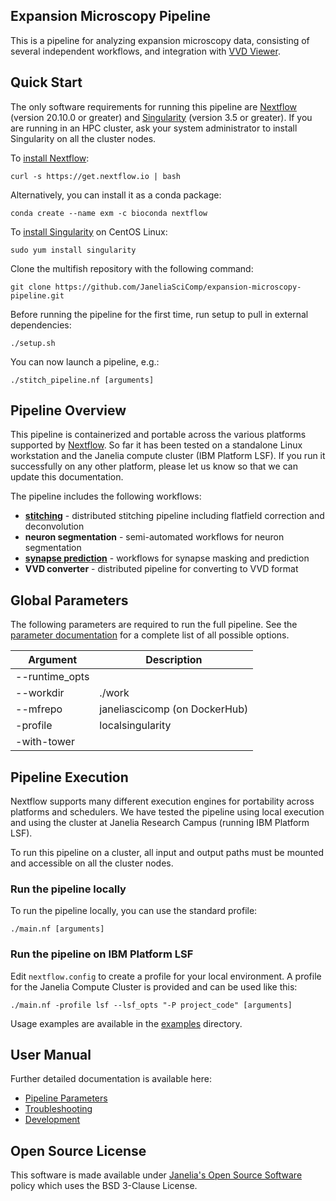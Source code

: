 ## Expansion Microscopy Pipeline

This is a pipeline for analyzing expansion microscopy data, consisting of several independent workflows, and integration with [VVD Viewer](https://github.com/takashi310/VVD_Viewer).

## Quick Start

The only software requirements for running this pipeline are [Nextflow](https://www.nextflow.io) (version 20.10.0 or greater) and [Singularity](https://sylabs.io) (version 3.5 or greater). If you are running in an HPC cluster, ask your system administrator to install Singularity on all the cluster nodes.

To [install Nextflow](https://www.nextflow.io/docs/latest/getstarted.html):

    curl -s https://get.nextflow.io | bash 

Alternatively, you can install it as a conda package:

    conda create --name exm -c bioconda nextflow

To [install Singularity](https://sylabs.io/guides/3.7/admin-guide/installation.html) on CentOS Linux:

    sudo yum install singularity

Clone the multifish repository with the following command:

    git clone https://github.com/JaneliaSciComp/expansion-microscopy-pipeline.git

Before running the pipeline for the first time, run setup to pull in external dependencies:

    ./setup.sh
    
You can now launch a pipeline, e.g.:

    ./stitch_pipeline.nf [arguments]


## Pipeline Overview

This pipeline is containerized and portable across the various platforms supported by [Nextflow](https://www.nextflow.io). So far it has been tested on a standalone Linux workstation and the Janelia compute cluster (IBM Platform LSF). If you run it successfully on any other platform, please let us know so that we can update this documentation.

The pipeline includes the following workflows:
* **[stitching](docs/Stitching.md)** - distributed stitching pipeline including flatfield correction and deconvolution
* **neuron segmentation** - semi-automated workflows for neuron segmentation
* **[synapse prediction](docs/SynapsePrediction.md)** - workflows for synapse masking and prediction
* **VVD converter** - distributed pipeline for converting to VVD format


## Global Parameters

The following parameters are required to run the full pipeline. See the [parameter documentation](docs/Parameters.md) for a complete list of all possible options.

| Argument   | Description                                                                           |
|------------|---------------------------------------------------------------------------------------|
| --runtime_opts | | Runtime options for Singularity must include mounts for any directory paths you are using. You can also pass the --nv flag here to make use of NVIDIA GPU resources. For example, `--nv -B /your/data/dir -B /your/output/dir` | 
| --workdir | ./work | Nextflow working directory where all intermediate files are saved |
| --mfrepo | janeliascicomp (on DockerHub) | Docker Registry and Repository to use for containers | 
| -profile | localsingularity | Configuration profile to use (Valid values: localsingularity, lsf) |
| -with-tower | | [Nextflow Tower](https://tower.nf) URL for monitoring |

## Pipeline Execution

Nextflow supports many different execution engines for portability across platforms and schedulers. We have tested the pipeline using local execution and using the cluster at Janelia Research Campus (running IBM Platform LSF). 

To run this pipeline on a cluster, all input and output paths must be mounted and accessible on all the cluster nodes. 

### Run the pipeline locally

To run the pipeline locally, you can use the standard profile:

    ./main.nf [arguments]

### Run the pipeline on IBM Platform LSF 

Edit `nextflow.config` to create a profile for your local environment. A profile for the Janelia Compute Cluster is provided and can be used like this:

    ./main.nf -profile lsf --lsf_opts "-P project_code" [arguments]

Usage examples are available in the [examples](examples) directory.

## User Manual

Further detailed documentation is available here:

* [Pipeline Parameters](docs/Parameters.md)
* [Troubleshooting](docs/Troubleshooting.md)
* [Development](docs/Development.md)

## Open Source License

This software is made available under [Janelia's Open Source Software](https://www.janelia.org/open-science/software-licensing) policy which uses the BSD 3-Clause License. 
